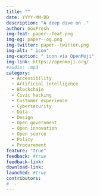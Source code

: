 ```yaml
---
title: ""
date: YYYY-MM-DD
description: "A deep dive on ."
author: GovFresh
img-feat: paper--feat.png
img-og: paper--og.png
img-twitter: paper--twitter.png
img-alt: " icon"
img-caption: " icon via OpenMoji"
img-link: https://openmoji.org/
#audio: .mp3
category:
  - Accessibility
  - Artificial intelligence
  - Blockchain
  - Civic hacking
  - Customer experience
  - Cybersecurity
  - Data
  - Design
  - Open government
  - Open innovation
  - Open source
  - Policy
  - Procurement
feature: "true"
feedback: #true
feedback-link: 
download-link: 
launched: #true
contributors:
#  - 
---
```


